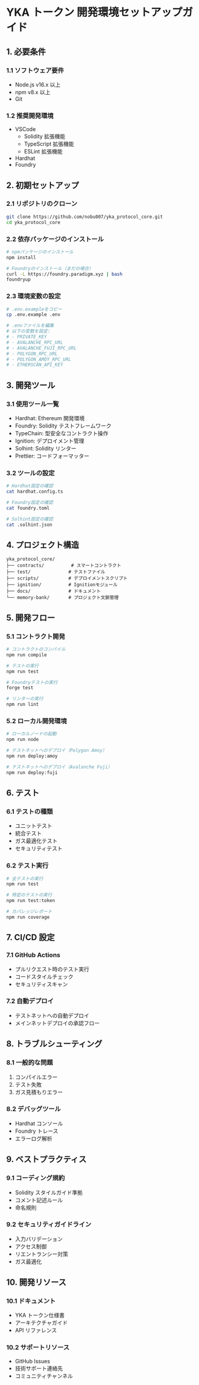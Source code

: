 # YKA トークン 開発環境セットアップガイド

## 1. 必要条件

### 1.1 ソフトウェア要件

- Node.js v16.x 以上
- npm v8.x 以上
- Git

### 1.2 推奨開発環境

- VSCode
  - Solidity 拡張機能
  - TypeScript 拡張機能
  - ESLint 拡張機能
- Hardhat
- Foundry

## 2. 初期セットアップ

### 2.1 リポジトリのクローン

```bash
git clone https://github.com/nobu007/yka_protocol_core.git
cd yka_protocol_core
```

### 2.2 依存パッケージのインストール

```bash
# npmパッケージのインストール
npm install

# Foundryのインストール（まだの場合）
curl -L https://foundry.paradigm.xyz | bash
foundryup
```

### 2.3 環境変数の設定

```bash
# .env.exampleをコピー
cp .env.example .env

# .envファイルを編集
# 以下の変数を設定:
# - PRIVATE_KEY
# - AVALANCHE_RPC_URL
# - AVALANCHE_FUJI_RPC_URL
# - POLYGON_RPC_URL
# - POLYGON_AMOY_RPC_URL
# - ETHERSCAN_API_KEY
```

## 3. 開発ツール

### 3.1 使用ツール一覧

- Hardhat: Ethereum 開発環境
- Foundry: Solidity テストフレームワーク
- TypeChain: 型安全なコントラクト操作
- Ignition: デプロイメント管理
- Solhint: Solidity リンター
- Prettier: コードフォーマッター

### 3.2 ツールの設定

```bash
# Hardhat設定の確認
cat hardhat.config.ts

# Foundry設定の確認
cat foundry.toml

# Solhint設定の確認
cat .solhint.json
```

## 4. プロジェクト構造

```
yka_protocol_core/
├── contracts/          # スマートコントラクト
├── test/              # テストファイル
├── scripts/           # デプロイメントスクリプト
├── ignition/          # Ignitionモジュール
├── docs/              # ドキュメント
└── memory-bank/       # プロジェクト文脈管理
```

## 5. 開発フロー

### 5.1 コントラクト開発

```bash
# コントラクトのコンパイル
npm run compile

# テストの実行
npm run test

# Foundryテストの実行
forge test

# リンターの実行
npm run lint
```

### 5.2 ローカル開発環境

```bash
# ローカルノードの起動
npm run node

# テストネットへのデプロイ（Polygon Amoy）
npm run deploy:amoy

# テストネットへのデプロイ（Avalanche Fuji）
npm run deploy:fuji
```

## 6. テスト

### 6.1 テストの種類

- ユニットテスト
- 統合テスト
- ガス最適化テスト
- セキュリティテスト

### 6.2 テスト実行

```bash
# 全テストの実行
npm run test

# 特定のテストの実行
npm run test:token

# カバレッジレポート
npm run coverage
```

## 7. CI/CD 設定

### 7.1 GitHub Actions

- プルリクエスト時のテスト実行
- コードスタイルチェック
- セキュリティスキャン

### 7.2 自動デプロイ

- テストネットへの自動デプロイ
- メインネットデプロイの承認フロー

## 8. トラブルシューティング

### 8.1 一般的な問題

1. コンパイルエラー
2. テスト失敗
3. ガス見積もりエラー

### 8.2 デバッグツール

- Hardhat コンソール
- Foundry トレース
- エラーログ解析

## 9. ベストプラクティス

### 9.1 コーディング規約

- Solidity スタイルガイド準拠
- コメント記述ルール
- 命名規則

### 9.2 セキュリティガイドライン

- 入力バリデーション
- アクセス制御
- リエントランシー対策
- ガス最適化

## 10. 開発リソース

### 10.1 ドキュメント

- YKA トークン仕様書
- アーキテクチャガイド
- API リファレンス

### 10.2 サポートリソース

- GitHub Issues
- 技術サポート連絡先
- コミュニティチャンネル
